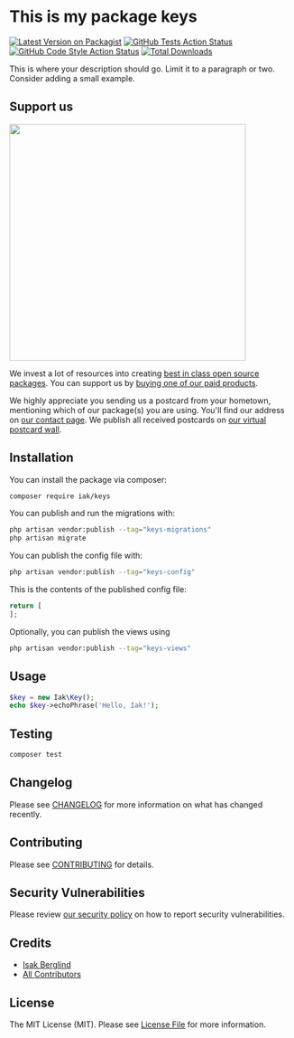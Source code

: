 # This is my package keys

[![Latest Version on Packagist](https://img.shields.io/packagist/v/iak/keys.svg?style=flat-square)](https://packagist.org/packages/iak/keys)
[![GitHub Tests Action Status](https://img.shields.io/github/actions/workflow/status/iak/keys/run-tests.yml?branch=main&label=tests&style=flat-square)](https://github.com/iak/keys/actions?query=workflow%3Arun-tests+branch%3Amain)
[![GitHub Code Style Action Status](https://img.shields.io/github/actions/workflow/status/iak/keys/fix-php-code-style-issues.yml?branch=main&label=code%20style&style=flat-square)](https://github.com/iak/keys/actions?query=workflow%3A"Fix+PHP+code+style+issues"+branch%3Amain)
[![Total Downloads](https://img.shields.io/packagist/dt/iak/keys.svg?style=flat-square)](https://packagist.org/packages/iak/keys)

This is where your description should go. Limit it to a paragraph or two. Consider adding a small example.

## Support us

[<img src="https://github-ads.s3.eu-central-1.amazonaws.com/keys.jpg?t=1" width="419px" />](https://spatie.be/github-ad-click/keys)

We invest a lot of resources into creating [best in class open source packages](https://spatie.be/open-source). You can support us by [buying one of our paid products](https://spatie.be/open-source/support-us).

We highly appreciate you sending us a postcard from your hometown, mentioning which of our package(s) you are using. You'll find our address on [our contact page](https://spatie.be/about-us). We publish all received postcards on [our virtual postcard wall](https://spatie.be/open-source/postcards).

## Installation

You can install the package via composer:

```bash
composer require iak/keys
```

You can publish and run the migrations with:

```bash
php artisan vendor:publish --tag="keys-migrations"
php artisan migrate
```

You can publish the config file with:

```bash
php artisan vendor:publish --tag="keys-config"
```

This is the contents of the published config file:

```php
return [
];
```

Optionally, you can publish the views using

```bash
php artisan vendor:publish --tag="keys-views"
```

## Usage

```php
$key = new Iak\Key();
echo $key->echoPhrase('Hello, Iak!');
```

## Testing

```bash
composer test
```

## Changelog

Please see [CHANGELOG](CHANGELOG.md) for more information on what has changed recently.

## Contributing

Please see [CONTRIBUTING](CONTRIBUTING.md) for details.

## Security Vulnerabilities

Please review [our security policy](../../security/policy) on how to report security vulnerabilities.

## Credits

- [Isak Berglind](https://github.com/iaK)
- [All Contributors](../../contributors)

## License

The MIT License (MIT). Please see [License File](LICENSE.md) for more information.
